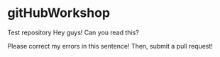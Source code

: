 # gitHubWorkshop
Test repository
Hey guys!
Can you read this?

Please correct my errors in this sentence! Then, submit a pull request!
